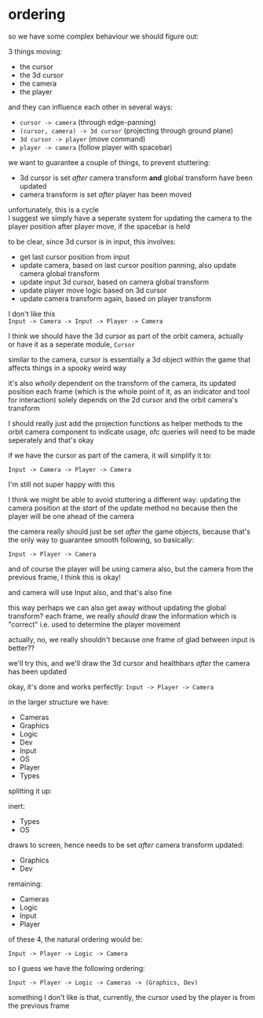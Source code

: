 # ordering

so we have some complex behaviour we should figure out:

3 things moving:

- the cursor
- the 3d cursor
- the camera
- the player

and they can influence each other in several ways:

- `cursor -> camera` (through edge-panning)
- `(cursor, camera) -> 3d cursor` (projecting through ground plane)
- `3d cursor -> player` (move command)
- `player -> camera` (follow player with spacebar)

we want to guarantee a couple of things, to prevent stuttering:

- 3d cursor is set _after_ camera transform **and** global transform have been updated
- camera transform is set _after_ player has been moved

unfortunately, this is a cycle  
I suggest we simply have a seperate system for updating the camera to the player position after player move, if the spacebar is held

to be clear, since 3d cursor is in input, this involves:

- get last cursor position from input
- update camera, based on last cursor position panning, also update camera global transform
- update input 3d cursor, based on camera global transform
- update player move logic based on 3d cursor
- update camera transform again, based on player transform

I don't like this  
`Input -> Camera -> Input -> Player -> Camera`

I think we should have the 3d cursor as part of the orbit camera, actually  
or have it as a seperate module, `Cursor`

similar to the camera, cursor is essentially a 3d object within the game that affects things in a spooky weird way

it's also _wholly_ dependent on the transform of the camera, its updated position each frame (which is the whole point of it, as an indicator and tool for interaction) solely depends on the 2d cursor and the orbit camera's transform

I should really just add the projection functions as helper methods to the orbit camera component to indicate usage, ofc queries will need to be made seperately and that's okay

if we have the cursor as part of the camera, it will simplify it to:

`Input -> Camera -> Player -> Camera`

I'm still not super happy with this

I think we might be able to avoid stuttering a different way:
updating the camera position at the _start_ of the update method
no because then the player will be one ahead of the camera

the camera really should just be set _after_ the game objects, because that's the only way to guarantee smooth following, so basically:

`Input -> Player -> Camera`

and of course the player will be using camera also, but the camera from the previous frame, I think this is okay!

and camera will use Input also, and that's also fine

this way perhaps we can also get away without updating the global transform?
each frame, we really _should_ draw the information which is "correct" i.e. used to determine the player movement

actually, no, we really shouldn't because one frame of glad between input is better??

we'll try this, and we'll draw the 3d cursor and healthbars _after_ the camera has been updated

okay, it's done and works perfectly: `Input -> Player -> Camera`

in the larger structure we have:

- Cameras
- Graphics
- Logic
- Dev
- Input
- OS
- Player
- Types

splitting it up:

inert:

- Types
- OS

draws to screen, hence needs to be set _after_ camera transform updated:

- Graphics
- Dev

remaining:

- Cameras
- Logic
- Input
- Player

of these 4, the natural ordering would be:

`Input -> Player -> Logic -> Camera`

so I guess we have the following ordering:

`Input -> Player -> Logic -> Cameras -> (Graphics, Dev)`

something I don't like is that, currently, the cursor used by the player is from the previous frame

